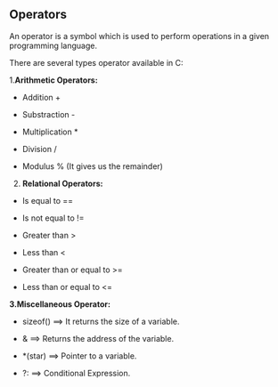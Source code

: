 ## Operators

An operator is a symbol which is used to perform operations in a given programming language.

There are several types operator available in C:

1.**Arithmetic Operators:**

+ Addition +

+ Substraction -

+ Multiplication *

+ Division /

* Modulus %      (It gives us the remainder)



2. **Relational Operators:**

+ Is equal to ==

* Is not equal to !=

* Greater than >

* Less than <

* Greater than or equal to >=

* Less than or equal to <=


**3.Miscellaneous Operator:**

* sizeof() ==> It returns the size of a variable.

* & ==> Returns the address of the variable.

* *(star) ==> Pointer to a variable.

* ?: ==> Conditional Expression.

